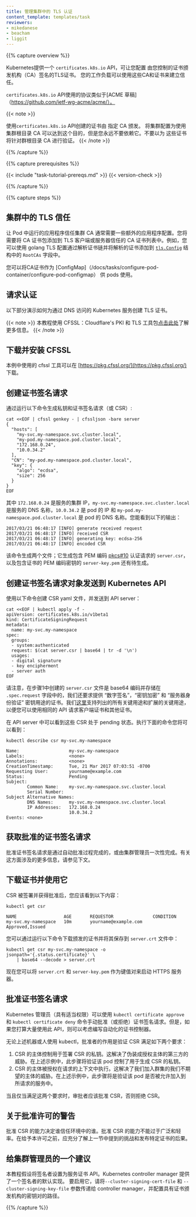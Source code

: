 ```yaml
---
title: 管理集群中的 TLS 认证
content_template: templates/task
reviewers:
- mikedanese
- beacham
- liggit
---
```

<!--
---
title: Manage TLS Certificates in a Cluster
content_template: templates/task
reviewers:
- mikedanese
- beacham
- liggit
---
-->

{{% capture overview %}}
<!--
Kubernetes provides a `certificates.k8s.io` API, which lets you provision TLS
certificates signed by a Certificate Authority (CA) that you control. These CA
and certificates can be used by your workloads to establish trust.

`certificates.k8s.io` API uses a protocol that is similar to the [ACME
draft](https://github.com/ietf-wg-acme/acme/).
-->

Kubernetes提供一个 `certificates.k8s.io` API，可让您配置
由您控制的证书颁发机构（CA）签名的TLS证书。 您的工作负载可以使用这些CA和证书来建立信任。

`certificates.k8s.io` API使用的协议类似于[ACME
草稿]（https://github.com/ietf-wg-acme/acme/）。

{{< note >}}
<!--
Certificates created using the `certificates.k8s.io` API are signed by a
dedicated CA. It is possible to configure your cluster to use the cluster root
CA for this purpose, but you should never rely on this. Do not assume that
these certificates will validate against the cluster root CA.
-->

使用`certificates.k8s.io` API创建的证书由
指定 CA 颁发。 将集群配置为使用集群根目录
CA 可以达到这个目的，但是您永远不要依赖它。不要以为
这些证书将针对群根目录 CA 进行验证。
{{< /note >}}



{{% /capture %}}


{{% capture prerequisites %}}

{{< include "task-tutorial-prereqs.md" >}} {{< version-check >}}

{{% /capture %}}

{{% capture steps %}}

<!--
## Trusting TLS in a Cluster

Trusting the custom CA from an application running as a pod usually requires
some extra application configuration. You will need to add the CA certificate
bundle to the list of CA certificates that the TLS client or server trusts. For
example, you would do this with a golang TLS config by parsing the certificate
chain and adding the parsed certificates to the `RootCAs` field in the
[`tls.Config`](https://godoc.org/crypto/tls#Config) struct.

You can distribute the CA certificate as a
[ConfigMap](/docs/tasks/configure-pod-container/configure-pod-configmap) that your
pods have access to use.

-->
## 集群中的 TLS 信任

让 Pod 中运行的应用程序信任集群 CA 通常需要一些额外的应用程序配置。您将需要将 CA 证书包添加到 TLS 客户端或服务器信任的 CA 证书列表中。例如，您可以使用 golang TLS 配置通过解析证书链并将解析的证书添加到 [`tls.Config`](https://godoc.org/crypto/tls#Config) 结构中的 `RootCAs` 字段中。

您可以将CA证书作为
[ConfigMap]（/docs/tasks/configure-pod-container/configure-pod-configmap）
供 pods 使用。

<!--
## Requesting a Certificate

The following section demonstrates how to create a TLS certificate for a
Kubernetes service accessed through DNS.

{{< note >}}
This tutorial uses CFSSL: Cloudflare's PKI and TLS toolkit [click here](https://blog.cloudflare.com/introducing-cfssl/) to know more.
{{< /note >}}
-->
## 请求认证

以下部分演示如何为通过 DNS 访问的 Kubernetes 服务创建 TLS 证书。

{{< note >}}
本教程使用 CFSSL：Cloudflare's PKI 和 TLS 工具包[点击此处](https://blog.cloudflare.com/introducing-cfssl/)了解更多信息。
{{< /note >}}

<!--
## Download and install CFSSL

The cfssl tools used in this example can be downloaded at
[https://pkg.cfssl.org/](https://pkg.cfssl.org/).
-->
## 下载并安装 CFSSL

本例中使用的 cfssl 工具可以在 [https://pkg.cfssl.org/](https://pkg.cfssl.org/) 下载。

<!--
## Create a Certificate Signing Request

Generate a private key and certificate signing request (or CSR) by running
the following command:

```shell
cat <<EOF | cfssl genkey - | cfssljson -bare server
{
  "hosts": [
    "my-svc.my-namespace.svc.cluster.local",
    "my-pod.my-namespace.pod.cluster.local",
    "172.168.0.24",
    "10.0.34.2"
  ],
  "CN": "my-pod.my-namespace.pod.cluster.local",
  "key": {
    "algo": "ecdsa",
    "size": 256
  }
}
EOF
```

Where `172.168.0.24` is the service's cluster IP,
`my-svc.my-namespace.svc.cluster.local` is the service's DNS name,
`10.0.34.2` is the pod's IP and `my-pod.my-namespace.pod.cluster.local`
is the pod's DNS name. You should see the following output:

```
2017/03/21 06:48:17 [INFO] generate received request
2017/03/21 06:48:17 [INFO] received CSR
2017/03/21 06:48:17 [INFO] generating key: ecdsa-256
2017/03/21 06:48:17 [INFO] encoded CSR
```

This command generates two files; it generates `server.csr` containing the PEM
encoded [pkcs#10](https://tools.ietf.org/html/rfc2986) certification request,
and `server-key.pem` containing the PEM encoded key to the certificate that
is still to be created.
-->
## 创建证书签名请求

通过运行以下命令生成私钥和证书签名请求（或 CSR）:

```shell
cat <<EOF | cfssl genkey - | cfssljson -bare server
{
  "hosts": [
    "my-svc.my-namespace.svc.cluster.local",
    "my-pod.my-namespace.pod.cluster.local",
    "172.168.0.24",
    "10.0.34.2"
  ],
  "CN": "my-pod.my-namespace.pod.cluster.local",
  "key": {
    "algo": "ecdsa",
    "size": 256
  }
}
EOF
```

其中 `172.168.0.24` 是服务的集群 IP，`my-svc.my-namespace.svc.cluster.local` 是服务的 DNS 名称，`10.0.34.2` 是 pod 的 IP 和 `my-pod.my-namespace.pod.cluster.local` 是 pod 的 DNS 名称。您能看到以下的输出：

```
2017/03/21 06:48:17 [INFO] generate received request
2017/03/21 06:48:17 [INFO] received CSR
2017/03/21 06:48:17 [INFO] generating key: ecdsa-256
2017/03/21 06:48:17 [INFO] encoded CSR
```

该命令生成两个文件；它生成包含 PEM 编码 [pkcs#10](https://tools.ietf.org/html/rfc2986) 认证请求的 `server.csr`，以及包含证书的 PEM 编码密钥的 `server-key.pem` 还有待生成。

<!--
## Create a Certificate Signing Request object to send to the Kubernetes API

Generate a CSR yaml blob and send it to the apiserver by running the following
command:

```shell
cat <<EOF | kubectl apply -f -
apiVersion: certificates.k8s.io/v1beta1
kind: CertificateSigningRequest
metadata:
  name: my-svc.my-namespace
spec:
  groups:
  - system:authenticated
  request: $(cat server.csr | base64 | tr -d '\n')
  usages:
  - digital signature
  - key encipherment
  - server auth
EOF
```

Notice that the `server.csr` file created in step 1 is base64 encoded
and stashed in the `.spec.request` field. We are also requesting a
certificate with the "digital signature", "key encipherment", and "server
auth" key usages. We support all key usages and extended key usages listed
[here](https://godoc.org/k8s.io/api/certificates/v1beta1#KeyUsage)
so you can request client certificates and other certificates using this
same API.

The CSR should now be visible from the API in a Pending state. You can see
it by running:

```shell
kubectl describe csr my-svc.my-namespace
```

```none
Name:                   my-svc.my-namespace
Labels:                 <none>
Annotations:            <none>
CreationTimestamp:      Tue, 21 Mar 2017 07:03:51 -0700
Requesting User:        yourname@example.com
Status:                 Pending
Subject:
        Common Name:    my-svc.my-namespace.svc.cluster.local
        Serial Number:
Subject Alternative Names:
        DNS Names:      my-svc.my-namespace.svc.cluster.local
        IP Addresses:   172.168.0.24
                        10.0.34.2
Events: <none>
```
-->
## 创建证书签名请求对象发送到 Kubernetes API

使用以下命令创建 CSR yaml 文件，并发送到 API server：

```shell
cat <<EOF | kubectl apply -f -
apiVersion: certificates.k8s.io/v1beta1
kind: CertificateSigningRequest
metadata:
  name: my-svc.my-namespace
spec:
  groups:
  - system:authenticated
  request: $(cat server.csr | base64 | tr -d '\n')
  usages:
  - digital signature
  - key encipherment
  - server auth
EOF
```

请注意，在步骤1中创建的 `server.csr` 文件是 base64 编码并存储在 `.spec.request` 字段中的，我们还要求提供 “数字签名”，“密钥加密” 和 “服务器身份验证” 密钥用途的证书。我们[这里](https://godoc.org/k8s.io/api/certificates/v1beta1#KeyUsage)支持列出的所有关键用途和扩展的关键用途，以便您可以使用相同的 API 请求客户端证书和其他证书。

在 API server 中可以看到这些 CSR 处于 pending 状态。执行下面的命令您将可以看到：

```shell
kubectl describe csr my-svc.my-namespace
```

```none
Name:                   my-svc.my-namespace
Labels:                 <none>
Annotations:            <none>
CreationTimestamp:      Tue, 21 Mar 2017 07:03:51 -0700
Requesting User:        yourname@example.com
Status:                 Pending
Subject:
        Common Name:    my-svc.my-namespace.svc.cluster.local
        Serial Number:
Subject Alternative Names:
        DNS Names:      my-svc.my-namespace.svc.cluster.local
        IP Addresses:   172.168.0.24
                        10.0.34.2
Events: <none>
```

<!--
## Get the Certificate Signing Request Approved

Approving the certificate signing request is either done by an automated
approval process or on a one off basis by a cluster administrator. More
information on what this involves is covered below.
-->
## 获取批准的证书签名请求

批准证书签名请求是通过自动批准过程完成的，或由集群管理员一次性完成。有关这方面涉及的更多信息，请参见下文。

<!--
## Download the Certificate and Use It

Once the CSR is signed and approved you should see the following:

```shell
kubectl get csr
```

```none
NAME                  AGE       REQUESTOR               CONDITION
my-svc.my-namespace   10m       yourname@example.com    Approved,Issued
```

You can download the issued certificate and save it to a `server.crt` file
by running the following:

```shell
kubectl get csr my-svc.my-namespace -o jsonpath='{.status.certificate}' \
    | base64 --decode > server.crt
```

Now you can use `server.crt` and `server-key.pem` as the keypair to start
your HTTPS server.
-->
## 下载证书并使用它

CSR 被签署并获得批准后，您应该看到以下内容：

```shell
kubectl get csr
```

```none
NAME                  AGE       REQUESTOR               CONDITION
my-svc.my-namespace   10m       yourname@example.com    Approved,Issued
```

您可以通过运行以下命令下载颁发的证书并将其保存到 `server.crt` 文件中：

```shell
kubectl get csr my-svc.my-namespace -o jsonpath='{.status.certificate}' \
    | base64 --decode > server.crt
```

现在您可以将 `server.crt` 和 `server-key.pem` 作为键值对来启动 HTTPS 服务器。

<!--
## Approving Certificate Signing Requests

A Kubernetes administrator (with appropriate permissions) can manually approve
(or deny) Certificate Signing Requests by using the `kubectl certificate
approve` and `kubectl certificate deny` commands. However if you intend
to make heavy usage of this API, you might consider writing an automated
certificates controller.

Whether a machine or a human using kubectl as above, the role of the approver is
to verify that the CSR satisfies two requirements:

1. The subject of the CSR controls the private key used to sign the CSR. This
   addresses the threat of a third party masquerading as an authorized subject.
   In the above example, this step would be to verify that the pod controls the
   private key used to generate the CSR.
2. The subject of the CSR is authorized to act in the requested context. This
   addresses the threat of an undesired subject joining the cluster. In the
   above example, this step would be to verify that the pod is allowed to
   participate in the requested service.

If and only if these two requirements are met, the approver should approve
the CSR and otherwise should deny the CSR.
-->
## 批准证书签名请求

Kubernetes 管理员（具有适当权限）可以使用 `kubectl certificate approve` 和 `kubectl certificate deny` 命令手动批准（或拒绝）证书签名请求。但是，如果您打算大量使用此 API，则可以考虑编写自动化的证书控制器。

无论上述机器或人使用 kubectl，批准者的作用是验证 CSR 满足如下两个要求：

 1. CSR 的主体控制用于签署 CSR 的私钥。这解决了伪装成授权主体的第三方的威胁。在上述示例中，此步骤将验证该 pod 控制了用于生成 CSR 的私钥。
 2. CSR 的主体被授权在请求的上下文中执行。这解决了我们加入群集的我们不期望的主体的威胁。在上述示例中，此步骤将是验证该 pod 是否被允许加入到所请求的服务中。

当且仅当满足这两个要求时，审批者应该批准 CSR，否则拒绝 CSR。

<!--
## A Word of Warning on the Approval Permission

The ability to approve CSRs decides who trusts who within your environment. The
ability to approve CSRs should not be granted broadly or lightly. The
requirements of the challenge noted in the previous section and the
repercussions of issuing a specific certificate should be fully understood
before granting this permission.
-->
## 关于批准许可的警告

批准 CSR 的能力决定谁信任环境中的谁。批准 CSR 的能力不能过于广泛和轻率。在给予本许可之前，应充分了解上一节中提到的挑战和发布特定证书的后果。

<!--
## A Note to Cluster Administrators

This tutorial assumes that a signer is setup to serve the certificates API. The
Kubernetes controller manager provides a default implementation of a signer. To
enable it, pass the `--cluster-signing-cert-file` and
`--cluster-signing-key-file` parameters to the controller manager with paths to
your Certificate Authority's keypair.

-->
## 给集群管理员的一个建议

本教程假设将签名者设置为服务证书 API。Kubernetes controller manager 提供了一个签名者的默认实现。 要启用它，请将`--cluster-signing-cert-file` 和 `--cluster-signing-key-file` 参数传递给 controller manager，并配置具有证书颁发机构的密钥对的路径。

{{% /capture %}}
